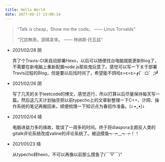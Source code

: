 ```yaml
---
title: Hello World
date: 2077-09-17 13:00:14
---
```


> “Talk is cheap，Show me the code。	—— Linus Torvalds” 			
>
> “冗談無用，源碼拿來。	—— 林纳斯·托瓦兹”



- 2021/02/28    阴

  弄了个Travis-CI来自动部署Hexo，以后可以随便找台电脑就能更新Blog了，不需要在新电脑上重新配置node.js那些鬼玩意了。感觉可以写一下关于部署Travis过程的Blog，但是要以后找时间了，希望能不鸽哈ε=ε=ε=┏(゜ロ゜;)┛

- 2021/02/26    阴

  写了几天的关于leetcode的博文，感觉还行，所以打算以后尽量保持每天写一篇。然后这几天计划抽空把以前typecho上的文章新整理一下C++、计网、操作系统的笔记再搬回来，顺便梳理一下知识点为春招作准备。(ง •_•)ง

- 2021/02/04    晴

  电脑进益力多的缘故，耽误了一周多的时间。终于将diaspora主题反人类的gitalk评论系统改成valine的评论系统了。被迫摸鱼┭┮﹏┭┮！！

- 2021/01/23	晴

  从typecho转hexo，不可以再像以前那么摸鱼了(￣▽￣)"